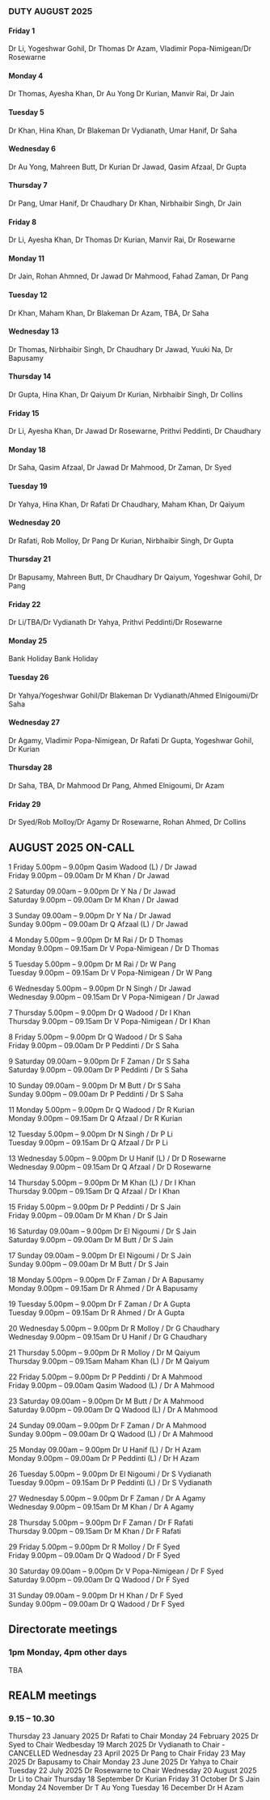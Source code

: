 

### DUTY AUGUST 2025

#### Friday 1
Dr Li, Yogeshwar Gohil, Dr Thomas
Dr Azam, Vladimir Popa-Nimigean/Dr Rosewarne

#### Monday 4
Dr Thomas, Ayesha Khan, Dr Au Yong
Dr Kurian, Manvir Rai, Dr Jain

#### Tuesday 5
Dr Khan, Hina Khan, Dr Blakeman
Dr Vydianath, Umar Hanif, Dr Saha

#### Wednesday 6
Dr Au Yong, Mahreen Butt, Dr Kurian
Dr Jawad, Qasim Afzaal, Dr Gupta

#### Thursday 7
Dr Pang, Umar Hanif, Dr Chaudhary
Dr Khan, Nirbhaibir Singh, Dr Jain

#### Friday 8
Dr Li, Ayesha Khan, Dr Thomas
Dr Kurian, Manvir Rai, Dr Rosewarne

#### Monday 11
Dr Jain, Rohan Ahmned, Dr Jawad
Dr Mahmood, Fahad Zaman, Dr Pang

#### Tuesday 12
Dr Khan, Maham Khan, Dr Blakeman
Dr Azam, TBA, Dr Saha

#### Wednesday 13
Dr Thomas, Nirbhaibir Singh, Dr Chaudhary
Dr Jawad, Yuuki Na, Dr Bapusamy

#### Thursday 14
Dr Gupta, Hina Khan, Dr Qaiyum
Dr Kurian, Nirbhaibir Singh, Dr Collins

#### Friday 15
Dr Li, Ayesha Khan, Dr Jawad
Dr Rosewarne, Prithvi Peddinti, Dr Chaudhary

#### Monday 18
Dr Saha, Qasim Afzaal, Dr Jawad
Dr Mahmood, Dr Zaman, Dr Syed

#### Tuesday 19
Dr Yahya, Hina Khan, Dr Rafati
Dr Chaudhary, Maham Khan, Dr Qaiyum

#### Wednesday 20
Dr Rafati, Rob Molloy, Dr Pang
Dr Kurian, Nirbhaibir Singh, Dr Gupta

#### Thursday 21
Dr Bapusamy, Mahreen Butt, Dr Chaudhary
Dr Qaiyum, Yogeshwar Gohil, Dr Pang

#### Friday 22
Dr Li/TBA/Dr Vydianath
Dr Yahya, Prithvi Peddinti/Dr Rosewarne

#### Monday 25
Bank Holiday
Bank Holiday

#### Tuesday 26
Dr Yahya/Yogeshwar Gohil/Dr Blakeman
Dr Vydianath/Ahmed Elnigoumi/Dr Saha

#### Wednesday 27
Dr Agamy, Vladimir Popa-Nimigean, Dr Rafati
Dr Gupta, Yogeshwar Gohil, Dr Kurian

#### Thursday 28
Dr Saha, TBA, Dr Mahmood
Dr Pang, Ahmed Elnigoumi, Dr Azam

#### Friday 29
Dr Syed/Rob Molloy/Dr Agamy
Dr Rosewarne, Rohan Ahmed, Dr Collins



## AUGUST 2025 ON-CALL

1	Friday 5.00pm – 9.00pm	Qasim Wadood (L) / Dr Jawad  
	Friday 9.00pm – 09.00am	Dr M Khan / Dr Jawad  

2	Saturday 09.00am – 9.00pm	Dr Y Na / Dr Jawad  
	Saturday 9.00pm – 09.00am	Dr M Khan / Dr Jawad  

3	Sunday 09.00am – 9.00pm	Dr Y Na / Dr Jawad  
	Sunday 9.00pm – 09.00am	Dr Q Afzaal (L) / Dr Jawad  

4	Monday 5.00pm – 9.00pm	Dr M Rai / Dr D Thomas  
	Monday 9.00pm – 09.15am	Dr V Popa-Nimigean / Dr D Thomas  

5	Tuesday 5.00pm – 9.00pm	Dr M Rai / Dr W Pang  
	Tuesday 9.00pm – 09.15am	Dr V Popa-Nimigean / Dr W Pang  

6	Wednesday 5.00pm – 9.00pm	Dr N Singh / Dr Jawad  
	Wednesday 9.00pm – 09.15am	Dr V Popa-Nimigean / Dr Jawad  

7	Thursday 5.00pm – 9.00pm	Dr Q Wadood / Dr I Khan  
	Thursday 9.00pm – 09.15am	Dr V Popa-Nimigean / Dr I Khan  

8	Friday 5.00pm – 9.00pm	Dr Q Wadood / Dr S Saha  
	Friday 9.00pm – 09.00am	Dr P Peddinti / Dr S Saha  

9	Saturday 09.00am – 9.00pm	Dr F Zaman / Dr S Saha  
	Saturday 9.00pm – 09.00am	Dr P Peddinti / Dr S Saha  

10	Sunday 09.00am – 9.00pm	Dr M Butt / Dr S Saha  
	Sunday 9.00pm – 09.00am	Dr P Peddinti / Dr S Saha  

11	Monday 5.00pm – 9.00pm	Dr Q Wadood / Dr R Kurian  
	Monday 9.00pm – 09.15am	Dr Q Afzaal / Dr R Kurian  

12	Tuesday 5.00pm – 9.00pm	Dr N Singh / Dr P Li  
	Tuesday 9.00pm – 09.15am	Dr Q Afzaal / Dr P Li  

13	Wednesday 5.00pm – 9.00pm	Dr U Hanif (L) / Dr D Rosewarne  
	Wednesday 9.00pm – 09.15am	Dr Q Afzaal / Dr D Rosewarne  

14	Thursday 5.00pm – 9.00pm	Dr M Khan (L) / Dr I Khan  
	Thursday 9.00pm – 09.15am	Dr Q Afzaal / Dr I Khan  

15	Friday 5.00pm – 9.00pm	Dr P Peddinti / Dr S Jain  
	Friday 9.00pm – 09.00am	Dr M Khan / Dr S Jain  

16	Saturday 09.00am – 9.00pm	Dr El Nigoumi / Dr S Jain  
	Saturday 9.00pm – 09.00am	Dr M Butt / Dr S Jain  

17	Sunday 09.00am – 9.00pm	Dr El Nigoumi / Dr S Jain  
	Sunday 9.00pm – 09.00am	Dr M Butt / Dr S Jain  

18	Monday 5.00pm – 9.00pm	Dr F Zaman / Dr A Bapusamy  
	Monday 9.00pm – 09.15am	Dr R Ahmed / Dr A Bapusamy  

19	Tuesday 5.00pm – 9.00pm	Dr F Zaman / Dr A Gupta  
	Tuesday 9.00pm – 09.15am	Dr R Ahmed / Dr A Gupta  

20	Wednesday 5.00pm – 9.00pm	Dr R Molloy / Dr G Chaudhary  
	Wednesday 9.00pm – 09.15am	Dr U Hanif / Dr G Chaudhary  

21	Thursday 5.00pm – 9.00pm	Dr R Molloy / Dr M Qaiyum  
	Thursday 9.00pm – 09.15am	Maham Khan (L) / Dr M Qaiyum  

22	Friday 5.00pm – 9.00pm	Dr P Peddinti / Dr A Mahmood  
	Friday 9.00pm – 09.00am	Qasim Wadood (L) / Dr A Mahmood  

23	Saturday 09.00am – 9.00pm	Dr M Butt / Dr A Mahmood  
	Saturday 9.00pm – 09.00am	Dr Q Wadood (L) / Dr A Mahmood  

24	Sunday 09.00am – 9.00pm	Dr F Zaman / Dr A Mahmood  
	Sunday 9.00pm – 09.00am	Dr Q Wadood (L) / Dr A Mahmood  

25	Monday 09.00am – 9.00pm	Dr U Hanif (L) / Dr H Azam  
	Monday 9.00pm – 09.00am	Dr P Peddinti (L) / Dr H Azam  

26	Tuesday 5.00pm – 9.00pm	Dr El Nigoumi / Dr S Vydianath  
	Tuesday 9.00pm – 09.15am	Dr P Peddinti (L) / Dr S Vydianath  

27	Wednesday 5.00pm – 9.00pm	Dr F Zaman / Dr A Agamy  
	Wednesday 9.00pm – 09.15am	Dr M Khan / Dr A Agamy  

28	Thursday 5.00pm – 9.00pm	Dr F Zaman / Dr F Rafati  
	Thursday 9.00pm – 09.15am	Dr M Khan / Dr F Rafati  

29	Friday 5.00pm – 9.00pm	Dr R Molloy / Dr F Syed  
	Friday 9.00pm – 09.00am	Dr Q Wadood / Dr F Syed  

30	Saturday 09.00am – 9.00pm	Dr V Popa-Nimigean / Dr F Syed  
	Saturday 9.00pm – 09.00am	Dr Q Wadood / Dr F Syed  

31	Sunday 09.00am – 9.00pm	Dr H Khan / Dr F Syed  
	Sunday 9.00pm – 09.00am	Dr Q Wadood / Dr F Syed  

## Directorate meetings  
### 1pm Monday, 4pm other days

TBA

## REALM meetings
### 9.15 – 10.30

Thursday 23 January 2025	Dr Rafati to Chair
Monday 24 February 2025		Dr Syed to Chair
Wedbesday 19 March 2025		Dr Vydianath to Chair - CANCELLED 
Wednesday 23 April 2025		Dr Pang to Chair
Friday 23 May 2025		Dr Bapusamy to Chair
Monday 23 June 2025		Dr Yahya to Chair
Tuesday 22 July 2025		Dr Rosewarne to Chair
Wednesday 20 August 2025	Dr Li to Chair
Thursday 18 September		Dr Kurian
Friday 31 October		Dr S Jain
Monday 24 November		Dr T Au Yong
Tuesday 16 December		Dr H Azam
